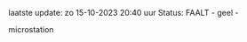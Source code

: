 laatste update: 
zo 15-10-2023 20:40   uur 
Status: FAALT - geel - 
<div class="service Y">microstation</div>